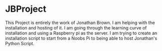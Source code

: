 # JBProject
This Project is entirely the work of Jonathan Brown.
I am helping with the installation and hosting of it.
I am going through the learning curve of installation and using a Raspberry pi as the server.
I am trying to create an installation script to start from a Noobs Pi to being able to host Jonathan's Python Script.
